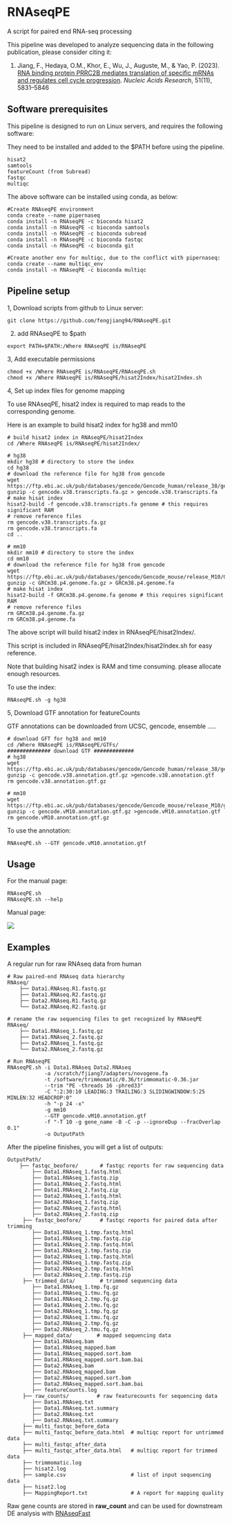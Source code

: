 # RNAseqPE
A script for paired end RNA-seq processing

This pipeline was developed to analyze sequencing data in the following publication, please consider citing it:

1. Jiang, F., Hedaya, O.M., Khor, E., Wu, J., Auguste, M., & Yao, P. (2023). [RNA binding protein PRRC2B mediates translation of specific mRNAs and regulates cell cycle progression](https://academic.oup.com/nar/article/51/11/5831/7147500). _Nucleic Acids Research_, 51(11), 5831–5846

## Software prerequisites
This pipeline is designed to run on Linux servers, and requires the following software:

They need to be installed and added to the $PATH before using the pipeline.
```
hisat2
samtools
featureCount (from Subread)
fastqc 
multiqc
```

The above software can be installed using conda, as below:
```
#Create RNAseqPE environment
conda create --name pipernaseq
conda install -n RNAseqPE -c bioconda hisat2
conda install -n RNAseqPE -c bioconda samtools
conda install -n RNAseqPE -c bioconda subread
conda install -n RNAseqPE -c bioconda fastqc
conda install -n RNAseqPE -c bioconda git

#Create another env for multiqc, due to the conflict with pipernaseq:
conda create --name multiqc_env
conda install -n RNAseqPE -c bioconda multiqc
```

## Pipeline setup

1, Download scripts from github to Linux server:

```
git clone https://github.com/fengjiang94/RNAseqPE.git
```

2. add RNAseqPE to $path
```
export PATH=$PATH:/Where RNAseqPE is/RNAseqPE
```

3, Add executable permissions
```
chmod +x /Where RNAseqPE is/RNAseqPE/RNAseqPE.sh
chmod +x /Where RNAseqPE is/RNAseqPE/hisat2Index/hisat2Index.sh
```

4, Set up index files for genome mapping

To use RNAseqPE, hisat2 index is required to map reads to the corresponding genome.

Here is an example to build hisat2 index for hg38 and mm10
```
# build hisat2 index in RNAseqPE/hisat2Index
cd /Where RNAseqPE is/RNAseqPE/hisat2Index/

# hg38
mkdir hg38 # directory to store the index
cd hg38
# download the reference file for hg38 from gencode
wget https://ftp.ebi.ac.uk/pub/databases/gencode/Gencode_human/release_38/gencode.v38.transcripts.fa.gz
gunzip -c gencode.v38.transcripts.fa.gz > gencode.v38.transcripts.fa
# make hisat index
hisat2-build -f gencode.v38.transcripts.fa genome # this requires significant RAM
# remove reference files
rm gencode.v38.transcripts.fa.gz
rm gencode.v38.transcripts.fa
cd ..

# mm10
mkdir mm10 # directory to store the index
cd mm10
# download the reference file for hg38 from gencode
wget https://ftp.ebi.ac.uk/pub/databases/gencode/Gencode_mouse/release_M10/GRCm38.p4.genome.fa.gz
gunzip -c GRCm38.p4.genome.fa.gz > GRCm38.p4.genome.fa
# make hisat index
hisat2-build -f GRCm38.p4.genome.fa genome # this requires significant RAM
# remove reference files
rm GRCm38.p4.genome.fa.gz
rm GRCm38.p4.genome.fa
```

The above script will build hisat2 index in RNAseqPE/hisat2Index/. 

This script is included in RNAseqPE/hisat2Index/hisat2Index.sh for easy reference.

Note that building hisat2 index is RAM and time consuming. please allocate enough resources.

To use the index:
```
RNAseqPE.sh -g hg38
```

5, Download GTF annotation for featureCounts

GTF annotations can be downloaded from UCSC, gencode, ensemble .....
```
# download GFT for hg38 and mm10
cd /Where RNAseqPE is/RNAseqPE/GTFs/
############## download GTF #############
# hg38
wget https://ftp.ebi.ac.uk/pub/databases/gencode/Gencode_human/release_38/gencode.v38.annotation.gtf.gz
gunzip -c gencode.v38.annotation.gtf.gz >gencode.v38.annotation.gtf
rm gencode.v38.annotation.gtf.gz

# mm10
wget https://ftp.ebi.ac.uk/pub/databases/gencode/Gencode_mouse/release_M10/gencode.vM10.annotation.gtf.gz
gunzip -c gencode.vM10.annotation.gtf.gz >gencode.vM10.annotation.gtf
rm gencode.vM10.annotation.gtf.gz
```

To use the annotation:
```
RNAseqPE.sh --GTF gencode.vM10.annotation.gtf
```

## Usage

For the manual page:

```
RNAseqPE.sh
RNAseqPE.sh --help
```

Manual page:

![](images/Usages.png)

## Examples

A regular run for raw RNAseq data from human
```
# Raw paired-end RNAseq data hierarchy
RNAseq/
    ├── Data1.RNAseq.R1.fastq.gz
    ├── Data1.RNAseq.R2.fastq.gz
    ├── Data2.RNAseq.R1.fastq.gz
    └── Data2.RNAseq.R2.fastq.gz

# rename the raw sequencing files to get recognized by RNAseqPE
RNAseq/
    ├── Data1.RNAseq_1.fastq.gz
    ├── Data1.RNAseq_2.fastq.gz
    ├── Data2.RNAseq_1.fastq.gz
    └── Data2.RNAseq_2.fastq.gz

# Run RNAseqPE
RNAseqPE.sh -i Data1.RNAseq Data2.RNAseq
            -a /scratch/fjiang7/adapters/novogene.fa
            -t /software/trimmomatic/0.36/trimmomatic-0.36.jar
            --trim "PE -threads 16 -phred33"
            -C ":2:30:10 LEADING:3 TRAILING:3 SLIDINGWINDOW:5:25 MINLEN:32 HEADCROP:0"
            -h "-p 24 -x"
            -g mm10
            --GTF gencode.vM10.annotation.gtf
            -f "-T 10 -g gene_name -B -C -p --ignoreDup --fracOverlap 0.1"
            -o OutputPath
```

After the pipeline finishes, you will get a list of outputs:
```
OutputPath/
    ├── fastqc_beofore/       # fastqc reports for raw sequencing data
        ├── Data1.RNAseq_1.fastq.html
        ├── Data1.RNAseq_1.fastq.zip
        ├── Data1.RNAseq_2.fastq.html
        ├── Data1.RNAseq_2.fastq.zip
        ├── Data2.RNAseq_1.fastq.html
        ├── Data2.RNAseq_1.fastq.zip
        ├── Data2.RNAseq_2.fastq.html
        ├── Data2.RNAseq_2.fastq.zip
     ├── fastqc_beofore/      # fastqc reports for paired data after trimming
        ├── Data1.RNAseq_1.tmp.fastq.html
        ├── Data1.RNAseq_1.tmp.fastq.zip
        ├── Data1.RNAseq_2.tmp.fastq.html
        ├── Data1.RNAseq_2.tmp.fastq.zip
        ├── Data2.RNAseq_1.tmp.fastq.html
        ├── Data2.RNAseq_1.tmp.fastq.zip
        ├── Data2.RNAseq_2.tmp.fastq.html
        ├── Data2.RNAseq_2.tmp.fastq.zip
     ├── trimmed_data/        # trimmed sequencing data
        ├── Data1.RNAseq_1.tmp.fq.gz
        ├── Data1.RNAseq_1.tmu.fq.gz
        ├── Data1.RNAseq_2.tmp.fq.gz
        ├── Data1.RNAseq_2.tmu.fq.gz
        ├── Data2.RNAseq_1.tmp.fq.gz
        ├── Data2.RNAseq_1.tmu.fq.gz
        ├── Data2.RNAseq_2.tmp.fq.gz
        ├── Data2.RNAseq_2.tmu.fq.gz
     ├── mapped_data/        # mapped sequencing data
        ├── Data1.RNAseq.bam
        ├── Data1.RNAseq_mapped.bam
        ├── Data1.RNAseq_mapped.sort.bam
        ├── Data1.RNAseq_mapped.sort.bam.bai
        ├── Data2.RNAseq.bam
        ├── Data2.RNAseq_mapped.bam
        ├── Data2.RNAseq_mapped.sort.bam
        ├── Data2.RNAseq_mapped.sort.bam.bai
        ├── featureCounts.log   
     ├── raw_counts/         # raw featurecounts for sequencing data
        ├── Data1.RNAseq.txt
        ├── Data1.RNAseq.txt.summary
        ├── Data2.RNAseq.txt
        ├── Data2.RNAseq.txt.summary
     ├── multi_fastqc_before_data         
     ├── multi_fastqc_before_data.html  # multiqc report for untrimmed data 
     ├── multi_fastqc_after_data         
     ├── multi_fastqc_after_data.html   # multiqc report for trimmed data 
     ├── trimmomatic.log
     ├── hisat2.log
     ├── sample.csv                     # list of input sequencing data
     ├── hisat2.log
     ├── MappingReport.txt              # A report for mapping quality 
```
Raw gene counts are stored in **raw_count** and can be used for downstream DE analysis with [RNAseqFast](https://github.com/FengJiang94/RNAseqFast)

